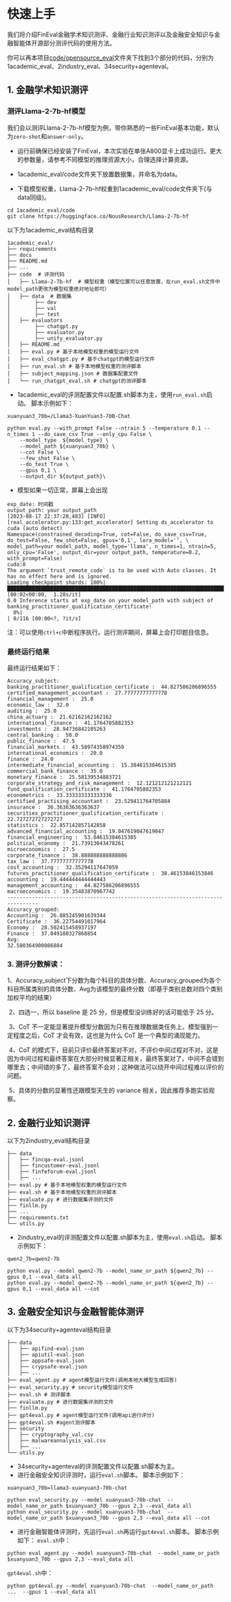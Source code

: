 # 快速上手
我们将介绍FinEval金融学术知识测评、金融行业知识测评以及金融安全知识与金融智能体开源部分测评代码的使用方法。

你可以再本项目[code/opensource_eval](code/opensource_eval)文件夹下找到3个部分的代码，分别为1academic_eval、2industry_eval、34security+agenteval。

## 1. 金融学术知识测评
### 测评Llama-2-7b-hf模型
我们会以测评Llama-2-7b-hf模型为例，带你熟悉的一些FinEval基本功能，默认为`zero-shot`和`answer-only`。

- 运行前确保已经安装了FinEval，本次实验在单张A800显卡上成功运行。更大的参数量，请参考不同模型的推理资源大小，合理选择计算资源。

- 1academic_eval/code文件夹下放置数据集，并命名为data。

- 下载模型权重，Llama-2-7b-hf权重到1academic_eval/code文件夹下(与data同级)。

```text
cd 1academic_eval/code
git clone https://huggingface.co/NousResearch/Llama-2-7b-hf
```

  以下为1academic_eval结构目录

```text
1academic_eval/
├── requirements
├── docs
├── README.md
├── ...
├── code  # 评测代码
│   ├── Llama-2-7b-hf  # 模型权重（模型位置可以任意放置，在run_eval.sh文件中model_path更改为模型权重绝对地址即可）
│   ├── data  # 数据集
│	     ├── dev 
│	     ├── val 
│	     ├── test
│   ├── evaluators
│	     ├── chatgpt.py
│	     ├── evaluator.py
│	     ├── unify_evaluator.py
│   ├── README.md
│   ├── eval.py # 基于本地模型权重的模型运行文件
│   ├── eval_chatgpt.py # 基于chatgpt的模型运行文件
│   ├── run_eval.sh # 基于本地模型权重的测评脚本
│   ├── subject_mapping.json # 数据集配置文件
│   └── run_chatgpt_eval.sh # chatgpt的测评脚本
```

- 1academic_eval的评测配置文件以配置.sh脚本为主，使用`run_eval.sh`启动。
  脚本示例如下：
```
xuanyuan3_70b=/Llama3-XuanYuan3-70B-Chat

python eval.py --with_prompt False --ntrain 5 --temperature 0.1 --n_times 1 --do_save_csv True --only_cpu False \
    --model_type  ${model_type} \
    --model_path ${xuanyuan3_70b} \
    --cot False \
    --few_shot False \
    --do_test True \
    --gpus 0,1 \
    --output_dir ${output_path}\
```
- 模型如果一切正常，屏幕上会出现

```text
exp_date: 时间戳
output_path: your output_path
[2023-08-17 22:37:28,483] [INFO] [real_accelerator.py:133:get_accelerator] Setting ds_accelerator to cuda (auto detect)
Namespace(constrained_decoding=True, cot=False, do_save_csv=True, do_test=False, few_shot=False, gpus='0,1', lora_model='', \
model_path=your model_path, model_type='llama', n_times=1, ntrain=5, only_cpu='False', output_dir=your output_path, temperature=0.2, with_prompt=False)
cuda:0
The argument `trust_remote_code` is to be used with Auto classes. It has no effect here and is ignored.
Loading checkpoint shards: 100%|█████████████████████████████████████████████████████████████████████████████2/2 [00:02<00:00,  1.28s/it]
0.0 Inference starts at exp_date on your model_path with subject of banking_practitioner_qualification_certificate!
  0%|                                                                                                                                                                                                            | 0/116 [00:00<?, ?it/s]
```

注：可以使用`ctrl+c`中断程序执行。运行测评期间，屏幕上会打印题目信息。

### 最终运行结果

最终运行结果如下：

```text
Accuracy_subject:
banking_practitioner_qualification_certificate :  44.827586206896555
certified_management_accountant :  27.77777777777778
financial_management :  25.0
economic_law :  32.0
auditing :  25.0
china_actuary :  21.62162162162162
international_finance :  41.1764705882353
investments :  28.94736842105263
central_banking :  50.0
public_finance :  47.5
financial_markets :  43.58974358974359
international_economics :  20.0
finance :  24.0
intermediate_financial_accounting :  15.384615384615385
commercial_bank_finance :  35.0
monetary_finance :  25.58139534883721
corporate_strategy_and_risk_management :  12.121212121212121
fund_qualification_certificate :  41.1764705882353
econometrics :  33.333333333333336
certified_practising_accountant :  23.529411764705884
insurance :  36.36363636363637
securities_practitioner_qualification_certificate :  22.727272727272727
statistics :  22.857142857142858
advanced_financial_accounting :  19.047619047619047
financial_engineering :  53.84615384615385
political_economy :  21.73913043478261
microeconomics :  27.5
corporate_finance :  38.888888888888886
tax_law :  37.77777777777778
cost_accounting :  32.35294117647059
futures_practitioner_qualification_certificate :  38.46153846153846
accounting :  19.444444444444443
management_accounting :  44.827586206896555
macroeconomics :  19.35483870967742
--------------------------------------------------------------------------------
Accuracy_grouped:
Accounting :  26.885245901639344
Certificate :  36.22754491017964
Economy :  28.502415458937197
Finance :  37.049180327868854
Avg: 
32.580364900086884
```

### 3. 测评分数解读：

​		1、Accuracy_subject下分数为每个科目的具体分数、Accuracy_grouped为各个科目所属类别的具体分数、Avg为该模型的最终分数（即基于类别总数对四个类别加权平均的结果）

​		2、四选一，所以 baseline 是 25 分，但是模型没训练好的话可能低于 25 分。

​		3、CoT 不一定能显著提升模型分数因为只有在推理数据类任务上，模型强到一定程度之后，CoT 才会有效，这也是为什么 CoT 是一个典型的涌现能力。

​		4、CoT 的模式下，目前只评价最终答案对不对，不评价中间过程对不对，这是因为中间过程和最终答案在大部分时候显著正相关，最终答案对了，中间不会错到哪里去；中间错的多了，最终答案不会对；这种做法可以绕开中间过程难以评价的问题。

​		5、具体的分数的显著性还跟模型天生的 variance 相关，因此推荐多跑实验观察。


## 2. 金融行业知识测评
  以下为2industry_eval结构目录

```text
├── data
│   ├── fincqa-eval.jsonl
│   ├── fincustomer-eval.jsonl
│   ├── finfeforum-eval.jsonl
│   ├── ...
├── eval.py # 基于本地模型权重的模型运行文件
├── eval.sh # 基于本地模型权重的测评脚本
├── evaluate.py # 进行数据集评测的文件
├── finllm.py
├── ...
├── requirements.txt
└── utils.py
```

- 2industry_eval的评测配置文件以配置.sh脚本为主，使用`eval.sh`启动。
  脚本示例如下：
```
qwen2_7b=qwen2-7b

python eval.py --model qwen2-7b --model_name_or_path ${qwen2_7b} --gpus 0,1 --eval_data all
python eval.py --model qwen2-7b --model_name_or_path ${qwen2_7b} --gpus 0,1 --eval_data all --cot
```


## 3. 金融安全知识与金融智能体测评
  以下为34security+agenteval结构目录

```text
├── data
│   ├── apifind-eval.json
│   ├── apiutil-eval.json
│   ├── appsafe-eval.json
│   ├── crypsafe-eval.json
│   ├── ...
├── eval_agent.py # agent模型运行文件(调用本地大模型生成回答)
├── eval_security.py # security模型运行文件
├── eval.sh # 测评脚本
├── evaluate.py # 进行数据集评测的文件
├── finllm.py
├── gpt4eval.py # agent模型运行文件(调用api进行评分)
├── gpt4eval.sh #agent测评脚本
├── security
│   ├── cryptography_val.csv
│   ├── malwareannalysis_val.csv
│   ├── ...
└── utils.py
```

- 34security+agenteval的评测配置文件以配置.sh脚本为主。
- 进行金融安全知识评测时，运行`eval.sh`脚本。
  脚本示例如下：
```
xuanyuan3_70b=llama3-xuanyuan3-70b-chat

python eval_security.py --model xuanyuan3-70b-chat  --model_name_or_path $xuanyuan3_70b --gpus 2,3 --eval_data all 
python eval_security.py --model xuanyuan3-70b-chat  --model_name_or_path $xuanyuan3_70b --gpus 2,3 --eval_data all --cot
```
  
- 进行金融智能体评测时，先运行`eval.sh`再运行`gpt4eval.sh`脚本。
  脚本示例如下：
  `eval.sh`中：
```
python eval_agent.py --model xuanyuan3-70b-chat  --model_name_or_path $xuanyuan3_70b --gpus 2,3 --eval_data all
```
  `gpt4eval.sh`中：
```
python gpt4eval.py --model xuanyuan3-70b-chat  --model_name_or_path ...  --gpus 1 --eval_data all
```


